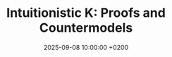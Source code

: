 ---
title: >-
    Intuitionistic K: Proofs and Countermodels
location:  
    <a href="https://conferences.cirm-math.fr/3377.html" target="_blank">Synthetic mathematics, logic-affine computation and efficient proof systems</a>, CIRM, Luminy. 
date: 2025-09-08 10:00:00 +0200

---